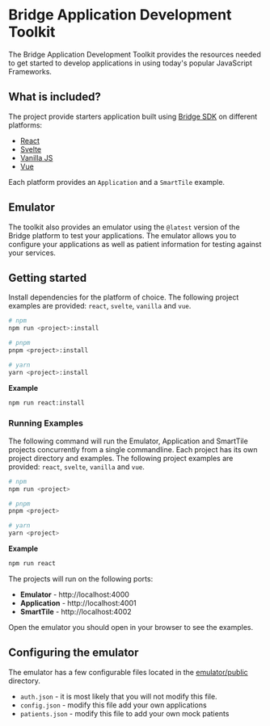 # Bridge Application Development Toolkit

The Bridge Application Development Toolkit provides the resources needed to get started to develop applications in using
today's popular JavaScript Frameworks.

## What is included?

The project provide starters application built using [Bridge SDK](https://arrowhealth.github.io/bridge-sdk/) on different platforms:

- [React](react)
- [Svelte](svelte)
- [Vanilla JS](vanilla)
- [Vue](vue)

Each platform provides an `Application` and a `SmartTile` example.

## Emulator

The toolkit also provides an emulator using the `@latest` version of the Bridge platform to test your applications. The emulator
allows you to configure your applications as well as patient information for testing against your services.

## Getting started

Install dependencies for the platform of choice. The following project examples are provided: `react`, `svelte`, `vanilla` and `vue`.

```sh
# npm
npm run <project>:install

# pnpm
pnpm <project>:install

# yarn
yarn <project>:install
```

**Example**

```sh
npm run react:install
```

### Running Examples

The following command will run the Emulator, Application and SmartTile projects concurrently from a single commandline. Each project has its own project directory and examples. The following project examples are provided: `react`, `svelte`, `vanilla` and `vue`.

```sh
# npm
npm run <project>

# pnpm
pnpm <project>

# yarn
yarn <project>
```

**Example**

```sh
npm run react
```

The projects will run on the following ports:

* **Emulator** -  http://localhost:4000
* **Application** - http://localhost:4001
* **SmartTile** - http://localhost:4002

Open the emulator you should open in your browser to see the examples.


## Configuring the emulator

The emulator has a few configurable files located in the [emulator/public](emulator/public) directory.

* `auth.json` - it is most likely that you will not modify this file.
* `config.json` - modify this file add your own applications
* `patients.json` - modify this file to add your own mock patients

